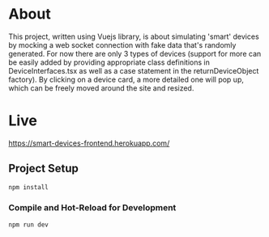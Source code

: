 
# About

This project, written using Vuejs library, is about simulating 'smart' devices by mocking a web socket connection with fake data that's randomly generated. For now there are only 3 types of devices (support for more can be easily added by providing appropriate class definitions in DeviceInterfaces.tsx as well as a case statement in the returnDeviceObject factory). By clicking on a device card, a more detailed one will pop up, which can be freely moved around the site and resized.

# Live

https://smart-devices-frontend.herokuapp.com/

## Project Setup

```sh
npm install
```

### Compile and Hot-Reload for Development

```sh
npm run dev
```
